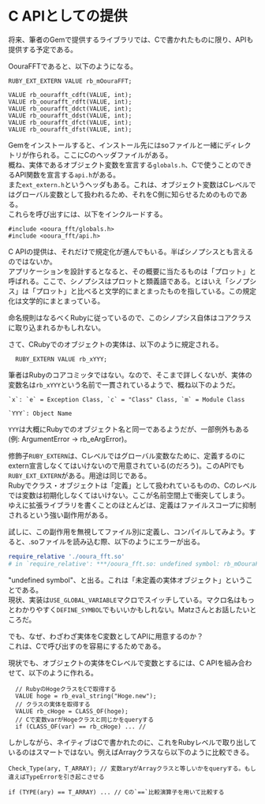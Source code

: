 # C APIとしての提供

将来、筆者のGemで提供するライブラリでは、Cで書かれたものに限り、APIも提供する予定である。  

OouraFFTであると、以下のようになる。  

```CXX
RUBY_EXT_EXTERN VALUE rb_mOouraFFT;

VALUE rb_oourafft_cdft(VALUE, int);
VALUE rb_oourafft_rdft(VALUE, int);
VALUE rb_oourafft_ddct(VALUE, int);
VALUE rb_oourafft_ddst(VALUE, int);
VALUE rb_oourafft_dfct(VALUE, int);
VALUE rb_oourafft_dfst(VALUE, int);
```

Gemをインストールすると、インストール先にはsoファイルと一緒にディレクトリが作られる。ここにCのヘッダファイルがある。  
概ね、実体であるオブジェクト変数を宣言する`globals.h`、Cで使うことのできるAPI関数を宣言する`api.h`がある。  
また`ext_extern.h`というヘッダもある。これは、オブジェクト変数はCレベルではグローバル変数として扱われるため、それをC側に知らせるためのものである。  
これらを呼び出すには、以下をインクルードする。  

```CXX
#include <ooura_fft/globals.h>
#include <ooura_fft/api.h>
```

C APIの提供は、それだけで規定化が進んでもいる。半ばシノプシスとも言えるのではないか。  
アプリケーションを設計するとなると、その概要に当たるものは「プロット」と呼ばれる。ここで、シノプシスはプロットと類義語である。とはいえ「シノプシス」は「プロット」と比べると文学的にまとまったものを指している。この規定化は文学的にまとまっている。  

命名規則はなるべくRubyに従っているので、このシノプシス自体はコアクラスに取り込まれるかもしれない。  

さて、CRubyでのオブジェクトの実体は、以下のように規定される。  

```CXX
  RUBY_EXTERN VALUE rb_xYYY;
```

筆者はRubyのコアコミッタではない。なので、そこまで詳しくないが、実体の変数名は`rb_xYYY`という名前で一貫されているようで、概ね以下のようだ。  
```
`x`: `e` = Exception Class, `c` = "Class" Class, `m` = Module Class

`YYY`: Object Name
```

`YYY`は大概にRubyでのオブジェクト名と同一であるようだが、一部例外もある(例: ArgumentError -> rb_eArgError)。

修飾子`RUBY_EXTERN`は、Cレベルではグローバル変数なために、定義するのにextern宣言しなくてはいけないので用意されている(のだろう)。このAPIでも`RUBY_EXT_EXTERN`がある。用途は同じである。  
Rubyでクラス・オブジェクトは「定義」として扱われているものの、Cのレベルでは変数は初期化しなくてはいけない。ここが名前空間上で衝突してしまう。  
ゆえに拡張ライブラリを書くことのほとんどは、定義はファイルスコープに抑制されるという強い副作用がある。  

試しに、この副作用を無視してファイル別に定義し、コンパイルしてみよう。すると、.soファイルを読み込む際、以下のようにエラーが出る。  

```Ruby
require_relative './ooura_fft.so'
# in `require_relative': ***/ooura_fft.so: undefined symbol: rb_mOouraFFT - ***/ooura_fft.so (LoadError)
```

"undefined symbol"、と出る。これは「未定義の実体オブジェクト」ということである。  
現状、実装は`USE_GLOBAL_VARIABLE`マクロでスイッチしている。マクロ名はもっとわかりやすく`DEFINE_SYMBOL`でもいいかもしれない。Matzさんとお話したいところだ。  

でも、なぜ、わざわざ実体をC変数としてAPIに用意するのか？  
これは、Cで呼び出すのを容易にするためである。  

現状でも、オブジェクトの実体をCレベルで変数とするには、C APIを組み合わせて、以下のように作れる。  

```CXX
  // RubyのHogeクラスをCで取得する
  VALUE hoge = rb_eval_string("Hoge.new");
  // クラスの実体を取得する
  VALUE rb_cHoge = CLASS_OF(hoge);
  // Cで変数varがHogeクラスと同じかをqueryする
  if (CLASS_OF(var) == rb_cHoge) ... //
```

しかしながら、ネイティブはCで書かれたのに、これをRubyレベルで取り出しているのはスマートではない。例えばArrayクラスなら以下のように比較できる。  

```CXX
Check_Type(ary, T_ARRAY); // 変数aryがArrayクラスと等しいかをqueryする。もし違えばTypeErrorを引き起こさせる

if (TYPE(ary) == T_ARRAY) ... // Cの`==`比較演算子を用いて比較する
```
